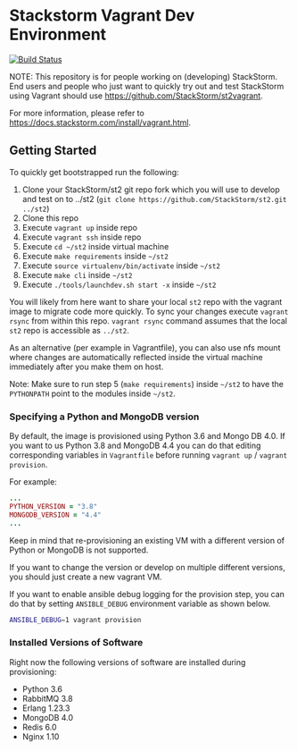# Stackstorm Vagrant Dev Environment

[![Build Status](https://github.com/StackStorm/st2vagrantdev/actions/workflows/ci.yaml/badge.svg)](https://github.com/StackStorm/st2vagrantdev/actions/workflows/ci.yaml)

NOTE: This repository is for people working on (developing) StackStorm. End users and people who just want
to quickly try out and test StackStorm using Vagrant should use https://github.com/StackStorm/st2vagrant.

For more information, please refer to https://docs.stackstorm.com/install/vagrant.html.

## Getting Started

To quickly get bootstrapped run the following:

1. Clone your StackStorm/st2 git repo fork which you will use to develop and test on to ../st2
   (``git clone https://github.com/StackStorm/st2.git ../st2``)
2. Clone this repo
3. Execute `vagrant up` inside repo
4. Execute `vagrant ssh` inside repo
5. Execute `cd ~/st2` inside virtual machine
6. Execute `make requirements` inside `~/st2`
7. Execute `source virtualenv/bin/activate` inside `~/st2`
8. Execute `make cli` inside `~/st2`
9. Execute `./tools/launchdev.sh start -x` inside `~/st2`

You will likely from here want to share your local `st2` repo with the vagrant image to migrate code
more quickly. To sync your changes execute `vagrant rsync` from within this repo. `vagrant rsync` command
assumes that the local `st2` repo is accessible as `../st2`. 

As an alternative (per example in Vagrantfile), you can also use nfs mount where changes are
automatically reflected inside the virtual machine immediately after you make them on host.

Note: Make sure to run step 5 (`make requirements`) inside `~/st2` to have the `PYTHONPATH` point to the modules inside `~/st2`.

### Specifying a Python and MongoDB version

By default, the image is provisioned using Python 3.6 and Mongo DB 4.0. If you want to us Python
3.8 and MongoDB 4.4 you can do that editing corresponding variables in ``Vagrantfile`` before
running ``vagrant up`` / ``vagrant provision``.

For example:

```ruby
...
PYTHON_VERSION = "3.8"
MONGODB_VERSION = "4.4"
...
```

Keep in mind that re-provisioning an existing VM with a different version of Python or MongoDB is
not supported.

If you want to change the version or develop on multiple different versions, you should just create
a new vagrant VM.

If you want to enable ansible debug logging for the provision step, you can do that by setting
``ANSIBLE_DEBUG`` environment variable as shown below.

```bash
ANSIBLE_DEBUG=1 vagrant provision
```

### Installed Versions of Software

Right now the following versions of software are installed during provisioning:

* Python 3.6
* RabbitMQ 3.8
* Erlang 1.23.3
* MongoDB 4.0
* Redis 6.0
* Nginx 1.10
